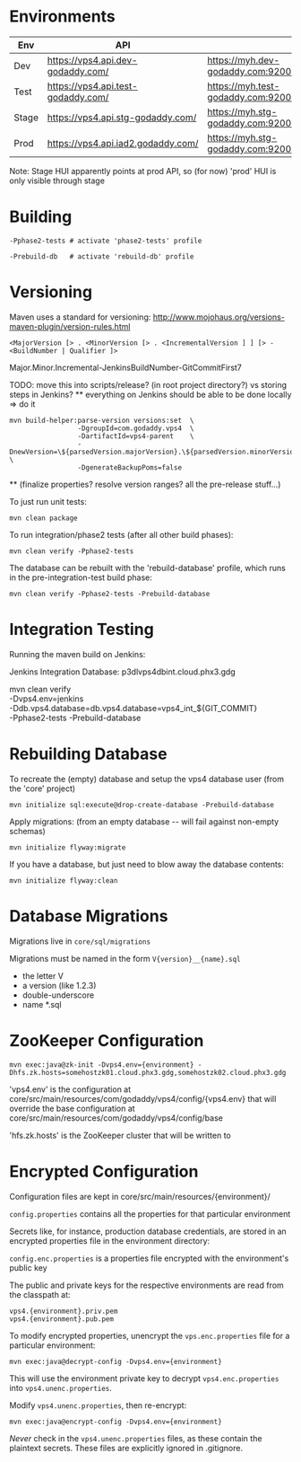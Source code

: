 
Environments
============

| Env   |   API                              | UI                                                     |
| ----  | ---------------------------------- | ------------------------------------------------------ |
| Dev   | https://vps4.api.dev-godaddy.com/  | https://myh.dev-godaddy.com:9200/#/hosting/vps4/index  |
| Test  | https://vps4.api.test-godaddy.com/ | https://myh.test-godaddy.com:9200/#/hosting/vps4/index |
| Stage | https://vps4.api.stg-godaddy.com/  | https://myh.stg-godaddy.com:9200/#/hosting/vps4/index  |
| Prod  | https://vps4.api.iad2.godaddy.com/ | https://myh.stg-godaddy.com:9200/#/hosting/vps4/index  |

Note: Stage HUI apparently points at prod API, so (for now) 'prod' HUI is only visible through stage


Building
========

    -Pphase2-tests # activate 'phase2-tests' profile
    
    -Prebuild-db   # activate 'rebuild-db' profile



Versioning
==========

Maven uses a standard for versioning:  http://www.mojohaus.org/versions-maven-plugin/version-rules.html

    <MajorVersion [> . <MinorVersion [> . <IncrementalVersion ] ] [> - <BuildNumber | Qualifier ]>

Major.Minor.Incremental-JenkinsBuildNumber-GitCommitFirst7


TODO: move this into scripts/release?  (in root project directory?) vs storing steps in Jenkins?
** everything on Jenkins should be able to be done locally => do it

    mvn build-helper:parse-version versions:set  \
                     -DgroupId=com.godaddy.vps4  \
                     -DartifactId=vps4-parent    \
                     -DnewVersion=\${parsedVersion.majorVersion}.\${parsedVersion.minorVersion}.\${parsedVersion.incrementalVersion}-${BUILD_NUMBER} \
                     -DgenerateBackupPoms=false

** (finalize properties?  resolve version ranges?  all the pre-release stuff...)

To just run unit tests:

    mvn clean package

To run integration/phase2 tests (after all other build phases):

    mvn clean verify -Pphase2-tests
    
The database can be rebuilt with the 'rebuild-database' profile, which
runs in the pre-integration-test build phase:

    mvn clean verify -Pphase2-tests -Prebuild-database

    
Integration Testing
===================

Running the maven build on Jenkins:

Jenkins Integration Database:  p3dlvps4dbint.cloud.phx3.gdg

mvn clean verify     \
  -Dvps4.env=jenkins \
  -Ddb.vps4.database=db.vps4.database=vps4_int_${GIT_COMMIT} \
  -Pphase2-tests -Prebuild-database


Rebuilding Database
===================

To recreate the (empty) database and setup the vps4 database user (from the 'core' project)

    mvn initialize sql:execute@drop-create-database -Prebuild-database
    
Apply migrations:  (from an empty database -- will fail against non-empty schemas)

    mvn initialize flyway:migrate
    
If you have a database, but just need to blow away the database contents:

    mvn initialize flyway:clean


Database Migrations
===================

Migrations live in `core/sql/migrations`

Migrations must be named in the form `V{version}__{name}.sql`

 * the letter V
 * a version (like 1.2.3)
 * double-underscore
 * name
 *.sql


ZooKeeper Configuration
=======================

    mvn exec:java@zk-init -Dvps4.env={environment} -Dhfs.zk.hosts=somehostzk01.cloud.phx3.gdg,somehostzk02.cloud.phx3.gdg

'vps4.env' is the configuration at core/src/main/resources/com/godaddy/vps4/config/{vps4.env}
that will override the base configuration at core/src/main/resources/com/godaddy/vps4/config/base

'hfs.zk.hosts' is the ZooKeeper cluster that will be written to



Encrypted Configuration
=======================

Configuration files are kept in core/src/main/resources/{environment}/

`config.properties` contains all the properties for that particular environment

Secrets like, for instance, production database credentials, are stored in an encrypted
properties file in the environment directory:

`config.enc.properties` is a properties file encrypted with the environment's public key

The public and private keys for the respective environments are read from the classpath at:

    vps4.{environment}.priv.pem
    vps4.{environment}.pub.pem

To modify encrypted properties, unencrypt the `vps.enc.properties` file for a particular environment: 

    mvn exec:java@decrypt-config -Dvps4.env={environment}

This will use the environment private key to decrypt `vps4.enc.properties` into `vps4.unenc.properties`.

Modify `vps4.unenc.properties`, then re-encrypt:

    mvn exec:java@encrypt-config -Dvps4.env={environment}


_Never_ check in the `vps4.unenc.properties` files, as these contain the plaintext secrets.
These files are explicitly ignored in .gitignore.
